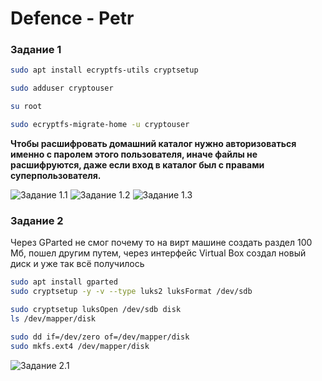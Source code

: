 # Defence - Petr


### Задание 1

```Bash
sudo apt install ecryptfs-utils cryptsetup

sudo adduser cryptouser

su root

sudo ecryptfs-migrate-home -u cryptouser
```

**Чтобы расшифровать домашний каталог нужно авторизоваться именно с паролем этого пользователя, иначе файлы не расшифруются, даже если вход в каталог был с правами суперпользователя.**

![Задание 1.1](https://github.com/tprvx/Netology/blob/Defence/img/1.1.png?raw=true)
![Задание 1.2](https://github.com/tprvx/Netology/blob/Defence/img/1.2.png?raw=true)
![Задание 1.3](https://github.com/tprvx/Netology/blob/Defence/img/1.3.png?raw=true)


### Задание 2

Через GParted не смог почему то на вирт машине создать раздел 100 Мб, пошел другим путем, через интерфейс Virtual Box создал новый диск и уже так всё получилось

```Bash
sudo apt install gparted
sudo cryptsetup -y -v --type luks2 luksFormat /dev/sdb

sudo cryptsetup luksOpen /dev/sdb disk
ls /dev/mapper/disk

sudo dd if=/dev/zero of=/dev/mapper/disk
sudo mkfs.ext4 /dev/mapper/disk
```

![Задание 2.1](https://github.com/tprvx/Netology/blob/Defence/img/2.1.png?raw=true)